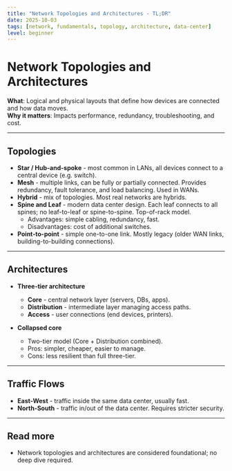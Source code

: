 ```yaml
---
title: "Network Topologies and Architectures - TL;DR"
date: 2025-10-03
tags: [network, fundamentals, topology, architecture, data-center]
level: beginner
---
```


# Network Topologies and Architectures

**What**: Logical and physical layouts that define how devices are connected and how data moves.  
**Why it matters**: Impacts performance, redundancy, troubleshooting, and cost.

---
## Topologies

- **Star / Hub-and-spoke** - most common in LANs, all devices connect to a central device (e.g. switch).
- **Mesh** - multiple links, can be fully or partially connected. Provides redundancy, fault tolerance, and load balancing. Used in WANs.
- **Hybrid** - mix of topologies. Most real networks are hybrids.
- **Spine and Leaf** - modern data center design. Each leaf connects to all spines; no leaf-to-leaf or spine-to-spine. Top-of-rack model.  
  - Advantages: simple cabling, redundancy, fast.  
  - Disadvantages: cost of additional switches.
- **Point-to-point** - simple one-to-one link. Mostly legacy (older WAN links, building-to-building connections).

---
## Architectures

- **Three-tier architecture**  
  - **Core** - central network layer (servers, DBs, apps).  
  - **Distribution** - intermediate layer managing access paths.  
  - **Access** - user connections (end devices, printers).  

- **Collapsed core**  
  - Two-tier model (Core + Distribution combined).  
  - Pros: simpler, cheaper, easier to manage.  
  - Cons: less resilient than full three-tier.

---
## Traffic Flows

- **East-West** - traffic inside the same data center, usually fast.  
- **North-South** - traffic in/out of the data center. Requires stricter security.

---
## Read more
- Network topologies and architectures are considered foundational; no deep dive required.
